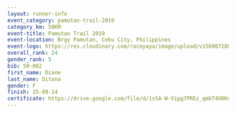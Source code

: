```yaml
---
layout: runner-info 
event_category: pamutan-trail-2019 
category_km: 50KM 
event-title: Pamutan Trail 2019 
event-location: Brgy Pamutan, Cebu City, Philippines 
event-logo: https://res.cloudinary.com/raceyaya/image/upload/v1569072806/logo/pamutan-trail_d8abrj.jpg 
overall_rank: 24
gender_rank: 5
bib: 50-062
first_name: Diane
last_name: Ditona
gender: F
finish: 15-08-14
certificate: https://drive.google.com/file/d/1sSA-W-Vipg7PREz_qmbT4U8KefQshiw1/view?usp=sharing
---
```


